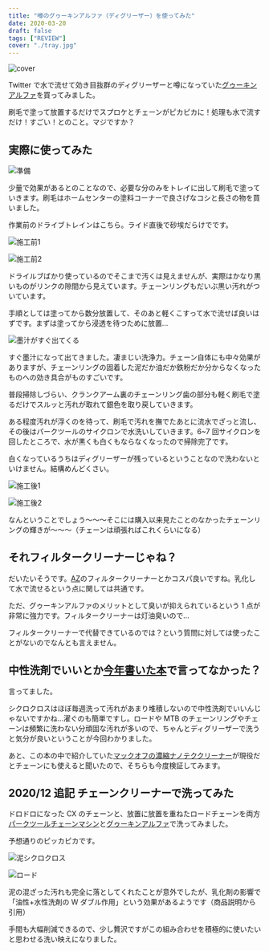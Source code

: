 ```yaml
---
title: "噂のグゥーキンアルファ（ディグリーザー）を使ってみた"
date: 2020-03-20
draft: false
tags: ["REVIEW"]
cover: "./tray.jpg"
---
```


![cover](./tray.jpg)

Twitter で水で流せて効き目抜群のディグリーザーと噂になっていた[グゥーキンアルファ](https://amzn.to/33vW7ZY)を買ってみました。

刷毛で塗って放置するだけでスプロケとチェーンがピカピカに！処理も水で流すだけ！すごい！とのこと。マジですか？

<LinkBox isAmazonLink url="https://www.amazon.co.jp/dp/B01LN1TYKQ/" />

## 実際に使ってみた

![準備](./hake.jpg)

少量で効果があるとのことなので、必要な分のみをトレイに出して刷毛で塗っていきます。刷毛はホームセンターの塗料コーナーで良さげなコシと長さの物を買いました。

作業前のドライブトレインはこちら。ライド直後で砂埃だらけでです。

![施工前1](./before1.jpg)

![施工前2](./before2.jpg)

ドライルブばかり使っているのでそこまで汚くは見えませんが、実際はかなり黒いものがリンクの隙間から見えています。チェーンリングもだいぶ黒い汚れがついています。

手順としては塗ってから数分放置して、そのあと軽くこすって水で流せば良いはずです。まずは塗ってから浸透を待つために放置…

![墨汁がすぐ出てくる](./doro.jpg)

すぐ墨汁になって出てきました。凄まじい洗浄力。チェーン自体にも中々効果がありますが、チェーンリングの固着した泥だか油だか鉄粉だか分からなくなったものへの効き具合がものすごいです。

普段掃除しづらい、クランクアーム裏のチェーンリング歯の部分も軽く刷毛で塗るだけでスルッと汚れが取れて銀色を取り戻していきます。

ある程度汚れが浮くのを待って、刷毛で汚れを撫でたあとに流水でざっと流し、その後はパークツールのサイクロンで水洗いしていきます。6~7 回サイクロンを回したところで、水が黒くも白くもならなくなったので掃除完了です。

白くなっているうちはディグリーザーが残っているということなので洗わないといけません。結構めんどくさい。

![施工後1](./after1.jpg)

![施工後2](./after2.jpg)

なんということでしょう～～～そこには購入以来見たことのなかったチェーンリングの輝きが～～～（チェーンは頑張ればこれくらいになる）

## それフィルタークリーナーじゃね？

だいたいそうです。[AZ](https://amzn.to/2xeuAAs)のフィルタークリーナーとかコスパ良いですね。乳化して水で流せるという点に関しては共通です。

ただ、グゥーキンアルファのメリットとして臭いが抑えられているという 1 点が非常に強力です。フィルタークリーナーは灯油臭いので…

フィルタークリーナーで代替できているのでは？という質問に対しては使ったことがないのでなんとも言えません。

## 中性洗剤でいいとか[今年書いた本](https://amzn.to/3926JRv)で言ってなかった？

言ってました。

シクロクロスはほぼ毎週洗って汚れがあまり堆積しないので中性洗剤でいいんじゃないですかね…濯ぐのも簡単ですし。ロードや MTB のチェーンリングやチェーンは頻繁に洗わない分頑固な汚れが多いので、ちゃんとディグリーザーで洗うと気分が良いということが今回わかりました。

あと、この本の中で紹介していた[マックオフの濃縮ナノテククリーナー](https://amzn.to/3a7AVfx)が現役だとチェーンにも使えると聞いたので、そちらも今度検証してみます。

<LinkBox isAmazonLink url="https://www.amazon.co.jp/dp/B01LN1TYKQ/" />

## 2020/12 追記 チェーンクリーナーで洗ってみた

ドロドロになった CX のチェーンと、放置に放置を重ねたロードチェーンを両方[パークツールチェーンマシン](https://amzn.to/38etq6T)と[グゥーキンアルファ](https://amzn.to/33vW7ZY)で洗ってみました。

予想通りのピッカピカです。

![泥シクロクロス](./cx_chain_12.jpg)

![ロード](./road_chain_12.jpg)

泥の混ざった汚れも完全に落としてくれたことが意外でしたが、乳化剤の影響で「油性+水性洗剤の W ダブル作用」という効果があるようです（商品説明から引用）

手間も大幅削減できるので、少し贅沢ですがこの組み合わせを積極的に使いたいと思わせる洗い映えになりました。
